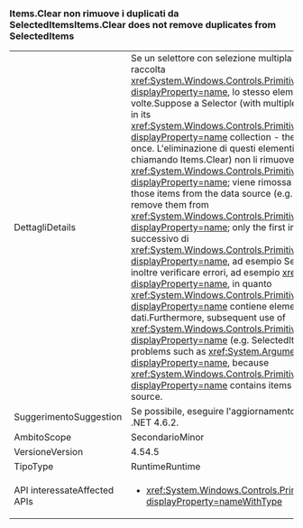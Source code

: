 ### <a name="itemsclear-does-not-remove-duplicates-from-selecteditems"></a><span data-ttu-id="dc0c5-101">Items.Clear non rimuove i duplicati da SelectedItems</span><span class="sxs-lookup"><span data-stu-id="dc0c5-101">Items.Clear does not remove duplicates from SelectedItems</span></span>

|   |   |
|---|---|
|<span data-ttu-id="dc0c5-102">Dettagli</span><span class="sxs-lookup"><span data-stu-id="dc0c5-102">Details</span></span>|<span data-ttu-id="dc0c5-103">Se un selettore con selezione multipla abilitata contiene duplicati nella raccolta <xref:System.Windows.Controls.Primitives.MultiSelector.SelectedItems?displayProperty=name>, lo stesso elemento viene visualizzato più volte.</span><span class="sxs-lookup"><span data-stu-id="dc0c5-103">Suppose a Selector (with multiple selection enabled) has duplicates in its <xref:System.Windows.Controls.Primitives.MultiSelector.SelectedItems?displayProperty=name> collection - the same item appears more than once.</span></span>  <span data-ttu-id="dc0c5-104">L'eliminazione di questi elementi dall'origine dati (ad esempio, chiamando Items.Clear) non li rimuove da <xref:System.Windows.Controls.Primitives.MultiSelector.SelectedItems?displayProperty=name>; viene rimossa solo la prima istanza.</span><span class="sxs-lookup"><span data-stu-id="dc0c5-104">Removing those items from the data source (e.g. by calling Items.Clear) fails to remove them from <xref:System.Windows.Controls.Primitives.MultiSelector.SelectedItems?displayProperty=name>; only the first instance is removed.</span></span> <span data-ttu-id="dc0c5-105">Nell'uso successivo di <xref:System.Windows.Controls.Primitives.MultiSelector.SelectedItems?displayProperty=name>, ad esempio SelectedItems.Clear(), si possono inoltre verificare errori, ad esempio <xref:System.ArgumentException?displayProperty=name>, in quanto <xref:System.Windows.Controls.Primitives.MultiSelector.SelectedItems?displayProperty=name> contiene elementi che non sono più nell'origine dati.</span><span class="sxs-lookup"><span data-stu-id="dc0c5-105">Furthermore, subsequent use of <xref:System.Windows.Controls.Primitives.MultiSelector.SelectedItems?displayProperty=name> (e.g. SelectedItems.Clear()) can encounter problems such as <xref:System.ArgumentException?displayProperty=name>, because <xref:System.Windows.Controls.Primitives.MultiSelector.SelectedItems?displayProperty=name> contains items that are no longer in the data source.</span></span>|
|<span data-ttu-id="dc0c5-106">Suggerimento</span><span class="sxs-lookup"><span data-stu-id="dc0c5-106">Suggestion</span></span>|<span data-ttu-id="dc0c5-107">Se possibile, eseguire l'aggiornamento a .NET 4.6.2.</span><span class="sxs-lookup"><span data-stu-id="dc0c5-107">Upgrade if possible to .NET 4.6.2.</span></span>|
|<span data-ttu-id="dc0c5-108">Ambito</span><span class="sxs-lookup"><span data-stu-id="dc0c5-108">Scope</span></span>|<span data-ttu-id="dc0c5-109">Secondario</span><span class="sxs-lookup"><span data-stu-id="dc0c5-109">Minor</span></span>|
|<span data-ttu-id="dc0c5-110">Versione</span><span class="sxs-lookup"><span data-stu-id="dc0c5-110">Version</span></span>|<span data-ttu-id="dc0c5-111">4.5</span><span class="sxs-lookup"><span data-stu-id="dc0c5-111">4.5</span></span>|
|<span data-ttu-id="dc0c5-112">Tipo</span><span class="sxs-lookup"><span data-stu-id="dc0c5-112">Type</span></span>|<span data-ttu-id="dc0c5-113">Runtime</span><span class="sxs-lookup"><span data-stu-id="dc0c5-113">Runtime</span></span>|
|<span data-ttu-id="dc0c5-114">API interessate</span><span class="sxs-lookup"><span data-stu-id="dc0c5-114">Affected APIs</span></span>|<ul><li><xref:System.Windows.Controls.Primitives.MultiSelector.SelectedItems?displayProperty=nameWithType></li></ul>|

